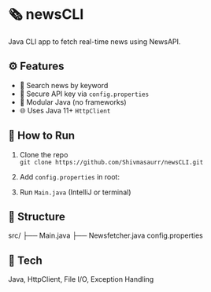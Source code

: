 # 🗞️ newsCLI

Java CLI app to fetch real-time news using NewsAPI.

## ⚙️ Features

- 🔎 Search news by keyword
- 🔐 Secure API key via `config.properties`
- 🧱 Modular Java (no frameworks)
- 🌐 Uses Java 11+ `HttpClient`

## 🚀 How to Run

1. Clone the repo  
   `git clone https://github.com/Shivmasaurr/newsCLI.git`

2. Add `config.properties` in root:

3. Run `Main.java` (IntelliJ or terminal)

## 📁 Structure

src/
├── Main.java
├── Newsfetcher.java
config.properties


## 🧠 Tech

Java, HttpClient, File I/O, Exception Handling


